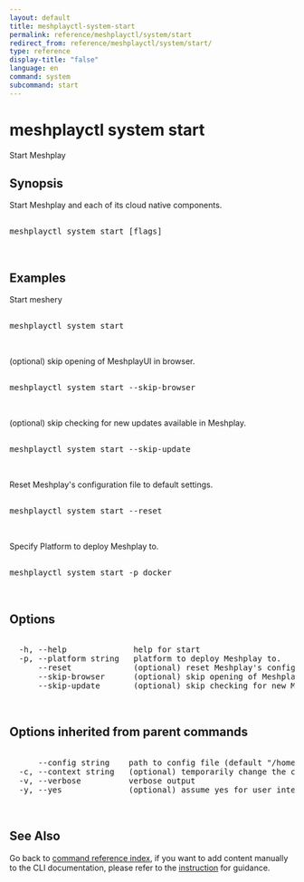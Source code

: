 ```yaml
---
layout: default
title: meshplayctl-system-start
permalink: reference/meshplayctl/system/start
redirect_from: reference/meshplayctl/system/start/
type: reference
display-title: "false"
language: en
command: system
subcommand: start
---
```


# meshplayctl system start

Start Meshplay

## Synopsis

Start Meshplay and each of its cloud native components.
<pre class='codeblock-pre'>
<div class='codeblock'>
meshplayctl system start [flags]

</div>
</pre> 

## Examples

Start meshery
<pre class='codeblock-pre'>
<div class='codeblock'>
meshplayctl system start

</div>
</pre> 

(optional) skip opening of MeshplayUI in browser.
<pre class='codeblock-pre'>
<div class='codeblock'>
meshplayctl system start --skip-browser

</div>
</pre> 

(optional) skip checking for new updates available in Meshplay.
<pre class='codeblock-pre'>
<div class='codeblock'>
meshplayctl system start --skip-update

</div>
</pre> 

Reset Meshplay's configuration file to default settings.
<pre class='codeblock-pre'>
<div class='codeblock'>
meshplayctl system start --reset

</div>
</pre> 

Specify Platform to deploy Meshplay to.
<pre class='codeblock-pre'>
<div class='codeblock'>
meshplayctl system start -p docker

</div>
</pre> 

## Options

<pre class='codeblock-pre'>
<div class='codeblock'>
  -h, --help              help for start
  -p, --platform string   platform to deploy Meshplay to.
      --reset             (optional) reset Meshplay's configuration file to default settings.
      --skip-browser      (optional) skip opening of MeshplayUI in browser.
      --skip-update       (optional) skip checking for new Meshplay's container images.

</div>
</pre>

## Options inherited from parent commands

<pre class='codeblock-pre'>
<div class='codeblock'>
      --config string    path to config file (default "/home/runner/.meshery/config.yaml")
  -c, --context string   (optional) temporarily change the current context.
  -v, --verbose          verbose output
  -y, --yes              (optional) assume yes for user interactive prompts.

</div>
</pre>

## See Also

Go back to [command reference index](/reference/meshplayctl/), if you want to add content manually to the CLI documentation, please refer to the [instruction](/project/contributing/contributing-cli#preserving-manually-added-documentation) for guidance.
